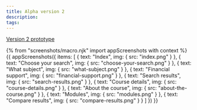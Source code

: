 ```yaml
---
title: Alpha version 2
description:
tags:
---
```


[Version 2 prototype](https://search-and-compare-alpha.herokuapp.com/v02/)

{% from "screenshots/macro.njk" import appScreenshots with context %}
{{ appScreenshots({
  items: [
    {
      text: "Index",
      img: { src: "index.png" }
    },
    {
      text: "Choose your search",
      img: { src: "choose-your-search.png" }
    },
    {
      text: "What subject",
      img: { src: "what-subject.png" }
    },
    {
      text: "Financial support",
      img: { src: "financial-support.png" }
    },
    {
      text: "Search results",
      img: { src: "search-results.png" }
    },
    {
      text: "Course details",
      img: { src: "course-details.png" }
    },
    {
      text: "About the course",
      img: { src: "about-the-course.png" }
    },
    {
      text: "Modules",
      img: { src: "modules.png" }
    },
    {
      text: "Compare results",
      img: { src: "compare-results.png" }
    }
  ]
}) }}
